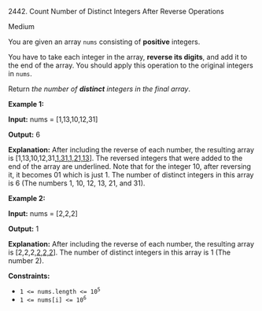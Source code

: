 2442\. Count Number of Distinct Integers After Reverse Operations

Medium

You are given an array `nums` consisting of **positive** integers.

You have to take each integer in the array, **reverse its digits**, and add it to the end of the array. You should apply this operation to the original integers in `nums`.

Return _the number of **distinct** integers in the final array_.

**Example 1:**

**Input:** nums = [1,13,10,12,31]

**Output:** 6

**Explanation:** After including the reverse of each number, the resulting array is [1,13,10,12,31,<ins>1,31,1,21,13</ins>]. The reversed integers that were added to the end of the array are underlined. Note that for the integer 10, after reversing it, it becomes 01 which is just 1. The number of distinct integers in this array is 6 (The numbers 1, 10, 12, 13, 21, and 31).

**Example 2:**

**Input:** nums = [2,2,2]

**Output:** 1

**Explanation:** After including the reverse of each number, the resulting array is [2,2,2,<ins>2,2,2</ins>]. The number of distinct integers in this array is 1 (The number 2).

**Constraints:**

*   <code>1 <= nums.length <= 10<sup>5</sup></code>
*   <code>1 <= nums[i] <= 10<sup>6</sup></code>